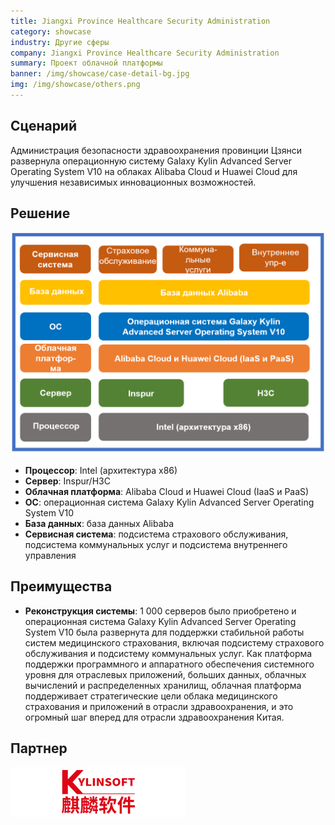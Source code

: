 ```yaml
---
title: Jiangxi Province Healthcare Security Administration
category: showcase
industry: Другие сферы
company: Jiangxi Province Healthcare Security Administration
summary: Проект облачной платформы
banner: /img/showcase/case-detail-bg.jpg
img: /img/showcase/others.png
---
```


## **Сценарий**

Администрация безопасности здравоохранения провинции Цзянси развернула операционную систему Galaxy Kylin Advanced Server Operating System V10 на облаках Alibaba Cloud и Huawei Cloud для улучшения независимых инновационных возможностей.

## **Решение**

<div class="case-img"><img src="./er3.png"/></div>

- **Процессор**: Intel (архитектура x86)
- **Сервер**: Inspur/H3C
- **Облачная платформа**: Alibaba Cloud и Huawei Cloud (IaaS и PaaS)
- **ОС**: операционная система Galaxy Kylin Advanced Server Operating System V10
- **База данных**: база данных Alibaba
- **Сервисная система**: подсистема страхового обслуживания, подсистема коммунальных услуг и подсистема внутреннего управления

## **Преимущества**

- **Реконструкция системы**: 1 000 серверов было приобретено и операционная система Galaxy Kylin Advanced Server Operating System V10 была развернута для поддержки стабильной работы систем медицинского страхования, включая подсистему страхового обслуживания и подсистему коммунальных услуг. Как платформа поддержки программного и аппаратного обеспечения системного уровня для отраслевых приложений, больших данных, облачных вычислений и распределенных хранилищ, облачная платформа поддерживает стратегические цели облака медицинского страхования и приложений в отрасли здравоохранения, и это огромный шаг вперед для отрасли здравоохранения Китая.

## **Партнер**

<img src="./qiling.png"/>
